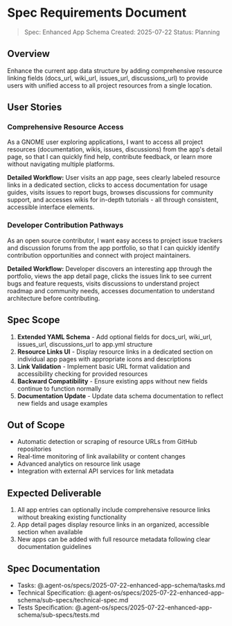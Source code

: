 # Spec Requirements Document

> Spec: Enhanced App Schema
> Created: 2025-07-22
> Status: Planning

## Overview

Enhance the current app data structure by adding comprehensive resource linking fields (docs_url, wiki_url, issues_url, discussions_url) to provide users with unified access to all project resources from a single location.

## User Stories

### Comprehensive Resource Access

As a GNOME user exploring applications, I want to access all project resources (documentation, wikis, issues, discussions) from the app's detail page, so that I can quickly find help, contribute feedback, or learn more without navigating multiple platforms.

**Detailed Workflow:** User visits an app page, sees clearly labeled resource links in a dedicated section, clicks to access documentation for usage guides, visits issues to report bugs, browses discussions for community support, and accesses wikis for in-depth tutorials - all through consistent, accessible interface elements.

### Developer Contribution Pathways

As an open source contributor, I want easy access to project issue trackers and discussion forums from the app portfolio, so that I can quickly identify contribution opportunities and connect with project maintainers.

**Detailed Workflow:** Developer discovers an interesting app through the portfolio, views the app detail page, clicks the issues link to see current bugs and feature requests, visits discussions to understand project roadmap and community needs, accesses documentation to understand architecture before contributing.

## Spec Scope

1. **Extended YAML Schema** - Add optional fields for docs_url, wiki_url, issues_url, discussions_url to app.yml structure
2. **Resource Links UI** - Display resource links in a dedicated section on individual app pages with appropriate icons and descriptions
3. **Link Validation** - Implement basic URL format validation and accessibility checking for provided resources
4. **Backward Compatibility** - Ensure existing apps without new fields continue to function normally
5. **Documentation Update** - Update data schema documentation to reflect new fields and usage examples

## Out of Scope

- Automatic detection or scraping of resource URLs from GitHub repositories
- Real-time monitoring of link availability or content changes
- Advanced analytics on resource link usage
- Integration with external API services for link metadata

## Expected Deliverable

1. All app entries can optionally include comprehensive resource links without breaking existing functionality
2. App detail pages display resource links in an organized, accessible section when available
3. New apps can be added with full resource metadata following clear documentation guidelines

## Spec Documentation

- Tasks: @.agent-os/specs/2025-07-22-enhanced-app-schema/tasks.md
- Technical Specification: @.agent-os/specs/2025-07-22-enhanced-app-schema/sub-specs/technical-spec.md
- Tests Specification: @.agent-os/specs/2025-07-22-enhanced-app-schema/sub-specs/tests.md